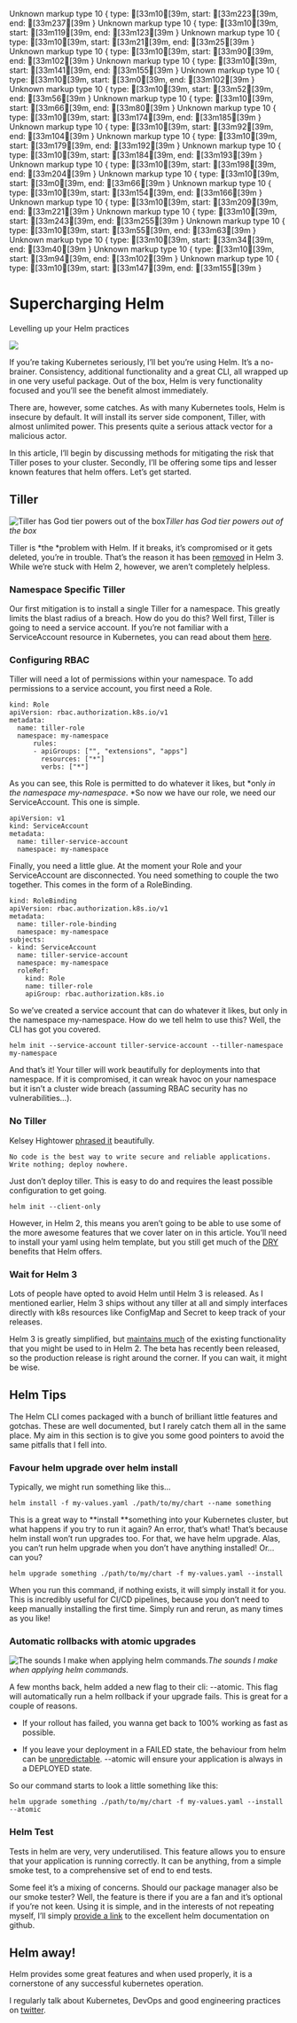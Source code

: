 Unknown markup type 10 { type: [33m10[39m, start: [33m223[39m, end: [33m237[39m }
Unknown markup type 10 { type: [33m10[39m, start: [33m119[39m, end: [33m123[39m }
Unknown markup type 10 { type: [33m10[39m, start: [33m21[39m, end: [33m25[39m }
Unknown markup type 10 { type: [33m10[39m, start: [33m90[39m, end: [33m102[39m }
Unknown markup type 10 { type: [33m10[39m, start: [33m141[39m, end: [33m155[39m }
Unknown markup type 10 { type: [33m10[39m, start: [33m0[39m, end: [33m102[39m }
Unknown markup type 10 { type: [33m10[39m, start: [33m52[39m, end: [33m56[39m }
Unknown markup type 10 { type: [33m10[39m, start: [33m66[39m, end: [33m80[39m }
Unknown markup type 10 { type: [33m10[39m, start: [33m174[39m, end: [33m185[39m }
Unknown markup type 10 { type: [33m10[39m, start: [33m92[39m, end: [33m104[39m }
Unknown markup type 10 { type: [33m10[39m, start: [33m179[39m, end: [33m192[39m }
Unknown markup type 10 { type: [33m10[39m, start: [33m184[39m, end: [33m193[39m }
Unknown markup type 10 { type: [33m10[39m, start: [33m198[39m, end: [33m204[39m }
Unknown markup type 10 { type: [33m10[39m, start: [33m0[39m, end: [33m66[39m }
Unknown markup type 10 { type: [33m10[39m, start: [33m154[39m, end: [33m166[39m }
Unknown markup type 10 { type: [33m10[39m, start: [33m209[39m, end: [33m221[39m }
Unknown markup type 10 { type: [33m10[39m, start: [33m243[39m, end: [33m255[39m }
Unknown markup type 10 { type: [33m10[39m, start: [33m55[39m, end: [33m63[39m }
Unknown markup type 10 { type: [33m10[39m, start: [33m34[39m, end: [33m40[39m }
Unknown markup type 10 { type: [33m10[39m, start: [33m94[39m, end: [33m102[39m }
Unknown markup type 10 { type: [33m10[39m, start: [33m147[39m, end: [33m155[39m }

# Supercharging Helm

Levelling up your Helm practices

![](https://cdn-images-1.medium.com/max/3840/1*Jqa33nXxSSoYmzqjzUsKZg.jpeg)

If you’re taking Kubernetes seriously, I’ll bet you’re using Helm. It’s a no-brainer. Consistency, additional functionality and a great CLI, all wrapped up in one very useful package. Out of the box, Helm is very functionality focused and you’ll see the benefit almost immediately.

There are, however, some catches. As with many Kubernetes tools, Helm is insecure by default. It will install its server side component, Tiller, with almost unlimited power. This presents quite a serious attack vector for a malicious actor.

In this article, I’ll begin by discussing methods for mitigating the risk that Tiller poses to your cluster. Secondly, I’ll be offering some tips and lesser known features that helm offers. Let’s get started.

## Tiller

![Tiller has God tier powers out of the box](https://cdn-images-1.medium.com/max/2000/0*85RRq9Gtr9uDLjGV.jpg)*Tiller has God tier powers out of the box*

Tiller is *the *problem with Helm. If it breaks, it’s compromised or it gets deleted, you’re in trouble. That’s the reason it has been [removed](https://helm.sh/blog/helm-3-preview-pt2/) in Helm 3. While we’re stuck with Helm 2, however, we aren’t completely helpless.

### Namespace Specific Tiller

Our first mitigation is to install a single Tiller for a namespace. This greatly limits the blast radius of a breach. How do you do this? Well first, Tiller is going to need a service account. If you’re not familiar with a ServiceAccount resource in Kubernetes, you can read about them [here](https://kubernetes.io/docs/tasks/configure-pod-container/configure-service-account/).

### **Configuring RBAC**

Tiller will need a lot of permissions within your namespace. To add permissions to a service account, you first need a Role.

    kind: Role
    apiVersion: rbac.authorization.k8s.io/v1
    metadata:  
      name: tiller-role 
      namespace: my-namespace
          rules:
          - apiGroups: ["", "extensions", "apps"]  
            resources: ["*"]  
            verbs: ["*"]

As you can see, this Role is permitted to do whatever it likes, but *only *in the namespace my-namespace*. *So now we have our role, we need our ServiceAccount. This one is simple.

    apiVersion: v1
    kind: ServiceAccount
    metadata:
      name: tiller-service-account
      namespace: my-namespace

Finally, you need a little glue. At the moment your Role and your ServiceAccount are disconnected. You need something to couple the two together. This comes in the form of a RoleBinding.

    kind: RoleBinding
    apiVersion: rbac.authorization.k8s.io/v1
    metadata:
      name: tiller-role-binding
      namespace: my-namespace
    subjects:
    - kind: ServiceAccount  
      name: tiller-service-account
      namespace: my-namespace
      roleRef:  
        kind: Role  
        name: tiller-role 
        apiGroup: rbac.authorization.k8s.io

So we’ve created a service account that can do whatever it likes, but only in the namespace my-namespace. How do we tell helm to use this? Well, the CLI has got you covered.

    helm init --service-account tiller-service-account --tiller-namespace my-namespace

And that’s it! Your tiller will work beautifully for deployments into that namespace. If it is compromised, it can wreak havoc on your namespace but it isn’t a cluster wide breach (assuming RBAC security has no vulnerabilities…).

### No Tiller

Kelsey Hightower [phrased it](https://github.com/kelseyhightower/nocode) beautifully.

    No code is the best way to write secure and reliable applications. Write nothing; deploy nowhere.

Just don’t deploy tiller. This is easy to do and requires the least possible configuration to get going.

    helm init --client-only

However, in Helm 2, this means you aren’t going to be able to use some of the more awesome features that we cover later on in this article. You’ll need to install your yaml using helm template, but you still get much of the [DRY](https://dzone.com/articles/software-design-principles-dry-and-kiss) benefits that Helm offers.

### Wait for Helm 3

Lots of people have opted to avoid Helm until Helm 3 is released. As I mentioned earlier, Helm 3 ships without any tiller at all and simply interfaces directly with k8s resources like ConfigMap and Secret to keep track of your releases.

Helm 3 is greatly simplified, but [maintains much](https://medium.com/better-programming/helm-3-fun-with-the-new-beta-8f91c70891ff) of the existing functionality that you might be used to in Helm 2. The beta has recently been released, so the production release is right around the corner. If you can wait, it might be wise.

## Helm Tips

The Helm CLI comes packaged with a bunch of brilliant little features and gotchas. These are well documented, but I rarely catch them all in the same place. My aim in this section is to give you some good pointers to avoid the same pitfalls that I fell into.

### Favour helm upgrade over helm install

Typically, we might run something like this…

    helm install -f my-values.yaml ./path/to/my/chart --name something

This is a great way to **install **something into your Kubernetes cluster, but what happens if you try to run it again? An error, that’s what! That’s because helm install won’t run upgrades too. For that, we have helm upgrade. Alas, you can’t run helm upgrade when you don’t have anything installed! Or… can you?

    helm upgrade something ./path/to/my/chart -f my-values.yaml --install

When you run this command, if nothing exists, it will simply install it for you. This is incredibly useful for CI/CD pipelines, because you don’t need to keep manually installing the first time. Simply run and rerun, as many times as you like!

### Automatic rollbacks with atomic upgrades

![The sounds I make when applying helm commands.](https://cdn-images-1.medium.com/max/2254/0*k3fCQwP9kgsay5E2.jpg)*The sounds I make when applying helm commands.*

A few months back, helm added a new flag to their cli: --atomic. This flag will automatically run a helm rollback if your upgrade fails. This is great for a couple of reasons.

* If your rollout has failed, you wanna get back to 100% working as fast as possible.

* If you leave your deployment in a FAILED state, the behaviour from helm can be [unpredictable](https://github.com/helm/helm/issues/1193). --atomic will ensure your application is always in a DEPLOYED state.

So our command starts to look a little something like this:

    helm upgrade something ./path/to/my/chart -f my-values.yaml --install --atomic

### Helm Test

Tests in helm are very, very underutilised. This feature allows you to ensure that your application is running correctly. It can be anything, from a simple smoke test, to a comprehensive set of end to end tests.

Some feel it’s a mixing of concerns. Should our package manager also be our smoke tester? Well, the feature is there if you are a fan and it’s optional if you’re not keen. Using it is simple, and in the interests of not repeating myself, I’ll simply [provide a link](https://github.com/helm/helm/blob/master/docs/chart_tests.md) to the excellent helm documentation on github.

## Helm away!

Helm provides some great features and when used properly, it is a cornerstone of any successful kubernetes operation.

I regularly talk about Kubernetes, DevOps and good engineering practices on [twitter](https://twitter.com/chris_cooney).

